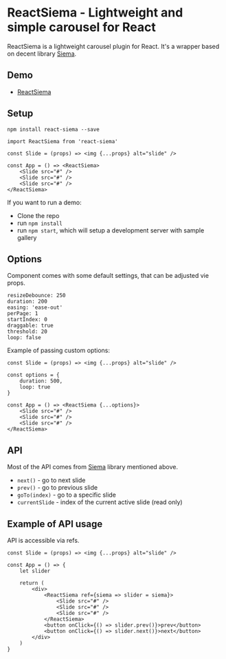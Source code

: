 # ReactSiema - Lightweight and simple carousel for React

ReactSiema is a lightweight carousel plugin for React. It's a wrapper based on decent library [Siema](https://github.com/pawelgrzybek/siema).

## Demo

- [ReactSiema](https://kaveckas.github.io/react-siema/)

## Setup

```
npm install react-siema --save
```

```
import ReactSiema from 'react-siema'

const Slide = (props) => <img {...props} alt="slide" />

const App = () => <ReactSiema>
    <Slide src="#" />
    <Slide src="#" />
    <Slide src="#" />
</ReactSiema>
```
If you want to run a demo:

- Clone the repo
- run ```npm install```
- run ```npm start```, which will setup a development server with sample gallery

## Options

Component comes with some default settings, that can be adjusted vie props.

```
resizeDebounce: 250
duration: 200
easing: 'ease-out'
perPage: 1
startIndex: 0
draggable: true
threshold: 20
loop: false
```

Example of passing custom options:

```
const Slide = (props) => <img {...props} alt="slide" />

const options = {
    duration: 500,
    loop: true
}

const App = () => <ReactSiema {...options}>
    <Slide src="#" />
    <Slide src="#" />
    <Slide src="#" />
</ReactSiema>
```

## API

Most of the API comes from [Siema](https://github.com/pawelgrzybek/siema) library mentioned above.

- `next()` - go to next slide
- `prev()` - go to previous slide
- `goTo(index)` - go to a specific slide
- `currentSlide` - index of the current active slide (read only)

## Example of API usage

API is accessible via refs.

```
const Slide = (props) => <img {...props} alt="slide" />

const App = () => {
    let slider
    
    return (
        <div>
            <ReactSiema ref={siema => slider = siema}>
                <Slide src="#" />
                <Slide src="#" />
                <Slide src="#" />
            </ReactSiema>
            <button onClick={() => slider.prev()}>prev</button>
            <button onClick={() => slider.next()}>next</button>
        </div>
    )
}
```
